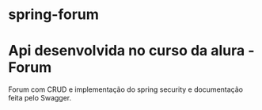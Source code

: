 # spring-forum

# Api desenvolvida no curso da alura - Forum

Forum com CRUD e implementação do spring security e documentação feita pelo Swagger.
